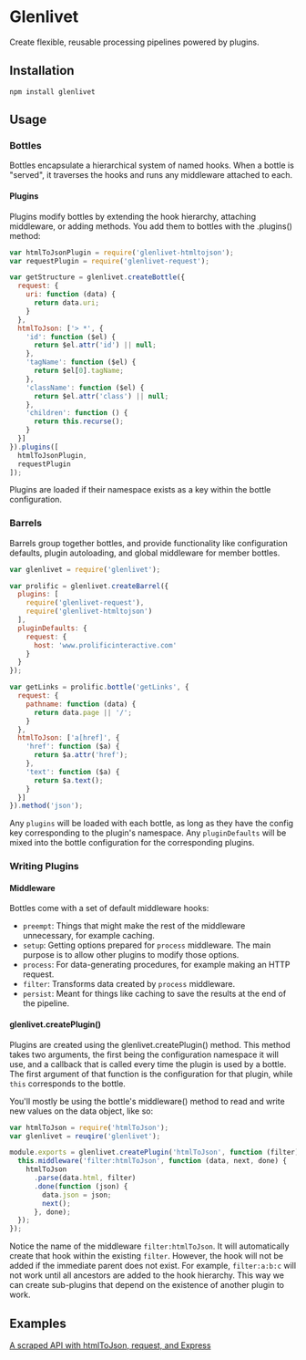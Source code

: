 # Glenlivet

Create flexible, reusable processing pipelines powered by plugins.

## Installation

`npm install glenlivet`

## Usage

### Bottles

Bottles encapsulate a hierarchical system of named hooks. When a bottle is "served", it traverses the hooks and runs any middleware attached to each.

#### Plugins

Plugins modify bottles by extending the hook hierarchy, attaching middleware, or adding methods. You add them to bottles with the .plugins() method:

```javascript
var htmlToJsonPlugin = require('glenlivet-htmltojson');
var requestPlugin = require('glenlivet-request');

var getStructure = glenlivet.createBottle({
  request: {
    uri: function (data) {
      return data.uri;
    }
  },
  htmlToJson: ['> *', {
    'id': function ($el) {
      return $el.attr('id') || null;
    },
    'tagName': function ($el) {
      return $el[0].tagName;
    },
    'className': function ($el) {
      return $el.attr('class') || null;
    },
    'children': function () {
      return this.recurse();
    }
  }]
}).plugins([
  htmlToJsonPlugin,
  requestPlugin
]);
```

Plugins are loaded if their namespace exists as a key within the bottle configuration.

### Barrels

Barrels group together bottles, and provide functionality like configuration defaults, plugin autoloading, and global middleware for member bottles.

```javascript
var glenlivet = require('glenlivet');

var prolific = glenlivet.createBarrel({
  plugins: [
    require('glenlivet-request'),
    require('glenlivet-htmltojson')
  ],
  pluginDefaults: {
    request: {
      host: 'www.prolificinteractive.com'
    }
  }
});

var getLinks = prolific.bottle('getLinks', {
  request: {
    pathname: function (data) {
      return data.page || '/';
    }
  },
  htmlToJson: ['a[href]', {
    'href': function ($a) {
      return $a.attr('href');
    },
    'text': function ($a) {
      return $a.text();
    }
  }]
}).method('json');
```

Any `plugins` will be loaded with each bottle, as long as they have the config key corresponding to the plugin's namespace. Any `pluginDefaults` will be mixed into the bottle configuration for the corresponding plugins.

### Writing Plugins

#### Middleware

Bottles come with a set of default middleware hooks:
- `preempt`: Things that might make the rest of the middleware unnecessary, for example caching.
- `setup`: Getting options prepared for `process` middleware. The main purpose is to allow other plugins to modify those options.
- `process`: For data-generating procedures, for example making an HTTP request.
- `filter`: Transforms data created by `process` middleware.
- `persist`: Meant for things like caching to save the results at the end of the pipeline.

#### glenlivet.createPlugin()

Plugins are created using the glenlivet.createPlugin() method. This method takes two arguments, the first being the configuration namespace it will use, and a callback that is called every time the plugin is used by a bottle. The first argument of that function is the configuration for that plugin, while `this` corresponds to the bottle.

You'll mostly be using the bottle's middleware() method to read and write new values on the data object, like so:

```javascript
var htmlToJson = require('htmlToJson');
var glenlivet = reuqire('glenlivet');

module.exports = glenlivet.createPlugin('htmlToJson', function (filter) {
  this.middleware('filter:htmlToJson', function (data, next, done) {
    htmlToJson
      .parse(data.html, filter)
      .done(function (json) {
        data.json = json;
        next();
      }, done);
  });
});
```

Notice the name of the middleware `filter:htmlToJson`. It will automatically create that hook within the existing `filter`. However, the hook will not be added if the immediate parent does not exist. For example, `filter:a:b:c` will not work until all ancestors are added to the hook hierarchy. This way we can create sub-plugins that depend on the existence of another plugin to work.

## Examples

[A scraped API with htmlToJson, request, and Express](examples/prolific.js)
